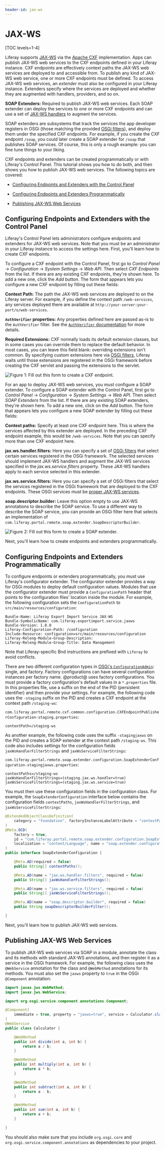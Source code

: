 ```yaml
---
header-id: jax-ws
---
```


# JAX-WS

[TOC levels=1-4]

Liferay supports 
[JAX-WS](https://en.wikipedia.org/wiki/Java_API_for_XML_Web_Services) 
via the [Apache CXF](http://cxf.apache.org/) implementation. Apps can publish
JAX-WS web services to the CXF endpoints defined in your Liferay instance. CXF
endpoints are effectively context paths the JAX-WS web services are deployed to
and accessible from. To publish any kind of JAX-WS web service, one or more CXF
endpoints must be defined. To access JAX-WS web services, an *extender* must
also be configured in your Liferay instance. Extenders specify where the
services are deployed and whether they are augmented with handlers, providers,
and so on. 

**SOAP Extenders:** Required to publish JAX-WS web services. Each SOAP extender
can deploy the services to one or more CXF endpoints and can use a set of
[JAX-WS handlers](https://jax-ws.java.net/articles/handlers_introduction.html)
to augment the services. 

SOAP extenders are subsystems that track the services the app developer
registers in OSGi (those matching the provided 
[OSGi filters](https://osgi.org/javadoc/r6/core/org/osgi/framework/Filter.html)), 
and deploy them under the specified CXF endpoints. For example, if you create 
the CXF endpoint `/soap`, you could later create a SOAP extender for `/soap` 
that publishes SOAP services. Of course, this is only a rough example: you can 
fine tune things to your liking. 

CXF endpoints and extenders can be created programmatically or with Liferay's
Control Panel. This tutorial shows you how to do both, and then shows you how to
publish JAX-WS web services. The following topics are covered:

- [Configuring Endpoints and Extenders with the Control Panel](/docs/7-2/frameworks/-/knowledge_base/f/jax-ws#configuring-endpoints-and-extenders-with-the-control-panel)

- [Configuring Endpoints and Extenders Programmatically](/docs/7-2/frameworks/-/knowledge_base/f/jax-ws#configuring-endpoints-and-extenders-programmatically)

- [Publishing JAX-WS Web Services](/docs/7-2/frameworks/-/knowledge_base/f/jax-ws#publishing-jax-ws-web-services)

## Configuring Endpoints and Extenders with the Control Panel

Liferay's Control Panel lets administrators configure endpoints and extenders
for JAX-WS web services. Note that you must be an administrator in your Liferay
instance to access the settings here. First, you'll learn how to create CXF
endpoints. 

To configure a CXF endpoint with the Control Panel, first go to *Control Panel*
&rarr; *Configuration* &rarr; *System Settings* &rarr; *Web API*. Then select
*CXF Endpoints* from the list. If there are any existing CXF endpoints, they're
shown here. To add a new one, click the *Add* button. The form that appears
lets you configure a new CXF endpoint by filling out these fields: 

**Context Path:** The path the JAX-WS web services are deployed to on the
Liferay server. For example, if you define the context path `/web-services`, any
services deployed there are available at
`http://your-server:your-port/o/web-services`. 

**`AuthVerifier` properties:** Any properties defined here are passed as-is to 
the `AuthVerifier` filter. See the 
[`AuthVerifier` documentation](/docs/7-2/deploy/-/knowledge_base/d/authentication-verifiers) 
for more details. 

**Required Extensions:** CXF normally loads its default extension classes, but 
in some cases you can override them to replace the default behavior. In most
cases, you can leave this field blank: overriding extensions isn't common. By
specifying custom extensions here via [OSGi filters](https://osgi.org/javadoc/r6/core/org/osgi/framework/Filter.html), 
Liferay waits until those extensions are registered in the OSGi framework 
before creating the CXF servlet and passing the extensions to the servlet. 

![Figure 1: Fill out this form to create a CXF endpoint.](../../../images/cxf-endpoint-form.png)

For an app to deploy JAX-WS web services, you must configure a SOAP extender.
To configure a SOAP extender with the Control Panel, first go to *Control
Panel* &rarr; *Configuration* &rarr; *System Settings* &rarr; *Web API*. Then
select *SOAP Extenders* from the list. If there are any existing SOAP
extenders, they're shown here. To add a new one, click on the *Add* button. The
form that appears lets you configure a new SOAP extender by filling out these
fields: 

**Context paths:** Specify at least one CXF endpoint here. This is where the 
services affected by this extender are deployed. In the preceding CXF endpoint 
example, this would be `/web-services`. Note that you can specify more than 
one CXF endpoint here. 

**jax.ws.handler.filters:** Here you can specify a set of 
[OSGi filters](https://osgi.org/javadoc/r6/core/org/osgi/framework/Filter.html) 
that select certain services registered in the OSGi framework. The selected 
services should implement JAX-WS handlers and augment the JAX-WS services 
specified in the *jax.ws.service.filters* property. These JAX-WS handlers 
apply to each service selected in this extender. 

**jax.ws.service.filters:** Here you can specify a set of OSGi filters that
select the services registered in the OSGi framework that are deployed to the
CXF endpoints. These OSGi services must be 
[proper JAX-WS services](https://docs.oracle.com/javaee/7/tutorial/jaxws001.htm). 

**soap.descriptor.builder:** Leave this option empty to use JAX-WS annotations 
to describe the SOAP service. To use a different way to describe the SOAP 
service, you can provide an OSGi filter here that selects an implementation of 
`com.liferay.portal.remote.soap.extender.SoapDescriptorBuilder`. 

![Figure 2: Fill out this form to create a SOAP extender.](../../../images/soap-extenders-form.png)

Next, you'll learn how to create endpoints and extenders programmatically. 

## Configuring Endpoints and Extenders Programmatically

To configure endpoints or extenders programmatically, you must use Liferay's 
configurator extender. The configurator extender provides a way for OSGi modules 
to deploy default configuration values. Modules that use the configurator 
extender must provide a `ConfigurationPath` header that points to the 
configuration files' location inside the module. For example, the following
configuration sets the `ConfigurationPath` to
`src/main/resources/configuration`:

```properties
Bundle-Name: Liferay Export Import Service JAX-WS
Bundle-SymbolicName: com.liferay.exportimport.service.jaxws
Bundle-Version: 1.0.0
Liferay-Configuration-Path: /configuration
Include-Resource: configuration=src/main/resources/configuration
Liferay-Releng-Module-Group-Description:
Liferay-Releng-Module-Group-Title: Data Management
```

Note that Liferay-specific Bnd instructions are prefixed with `Liferay` to
avoid conflicts. 

There are two different configuration types in 
[OSGi's `ConfigurationAdmin`](https://osgi.org/javadoc/r4v42/org/osgi/service/cm/ConfigurationAdmin.html): 
single, and factory. Factory configurations can have several configuration 
instances per factory name. @product@ uses factory configurations. You 
must provide a factory configuration's default values in a `*.properties` file. 
In this properties file, use a suffix on the end of the PID (persistent 
identifier) and then provide your settings. For example, the following code uses 
the `-staging` suffix on the PID and creates a CXF endpoint at the context path 
`/staging-ws`: 

`com.liferay.portal.remote.cxf.common.configuration.CXFEndpointPublisherConfiguration-staging.properties`:

```properties
contextPath=/staging-ws
```

As another example, the following code uses the suffix `-stagingjaxws` on the 
PID and creates a SOAP extender at the context path `/staging-ws`. This code 
also includes settings for the configuration fields `jaxWsHandlerFilterStrings` 
and `jaxWsServiceFilterStrings`: 

`com.liferay.portal.remote.soap.extender.configuration.SoapExtenderConfiguration-stagingjaxws.properties`:

```properties
contextPaths=/staging-ws
jaxWsHandlerFilterStrings=(staging.jax.ws.handler=true)
jaxWsServiceFilterStrings=(staging.jax.ws.service=true)
```

You must then use these configuration fields in the configuration class. For 
example, the `SoapExtenderConfiguration` interface below contains the 
configuration fields `contextPaths`, `jaxWsHandlerFilterStrings`, and 
`jaxWsServiceFilterStrings`: 

```java
@ExtendedObjectClassDefinition(
    category = "foundation", factoryInstanceLabelAttribute = "contextPaths"
)
@Meta.OCD(
    factory = true,
    id = "com.liferay.portal.remote.soap.extender.configuration.SoapExtenderConfiguration",
    localization = "content/Language", name = "soap.extender.configuration.name"
)
public interface SoapExtenderConfiguration {

    @Meta.AD(required = false)
    public String[] contextPaths();

    @Meta.AD(name = "jax.ws.handler.filters", required = false)
    public String[] jaxWsHandlerFilterStrings();

    @Meta.AD(name = "jax.ws.service.filters", required = false)
    public String[] jaxWsServiceFilterStrings();

    @Meta.AD(name = "soap.descriptor.builder", required = false)
    public String soapDescriptorBuilderFilter();

}
```

Next, you'll learn how to publish JAX-WS web services. 

## Publishing JAX-WS Web Services

To publish JAX-WS web services via SOAP in a module, annotate the class and its
methods with standard JAX-WS annotations, and then register it as a service in
the OSGi framework. For example, the following class uses the `@WebService`
annotation for the class and `@WebMethod` annotations for its methods. You must
also set the `jaxws` property to `true` in the OSGi `@Component` annotation: 

```java
import javax.jws.WebMethod;
import javax.jws.WebService;

import org.osgi.service.component.annotations.Component;

@Component(
    immediate = true, property = "jaxws=true", service = Calculator.class
)
@WebService
public class Calculator {

    @WebMethod
    public int divide(int a, int b) {
        return a / b;
    }

    @WebMethod
    public int multiply(int a, int b) {
        return a * b;
    }

    @WebMethod
    public int subtract(int a, int b) {
        return a - b;
    }

    @WebMethod
    public int sum(int a, int b) {
        return a + b;
    }

}
```

You should also make sure that you include `org.osgi.core` and 
`org.osgi.service.component.annotations` as dependencies to your project. 

